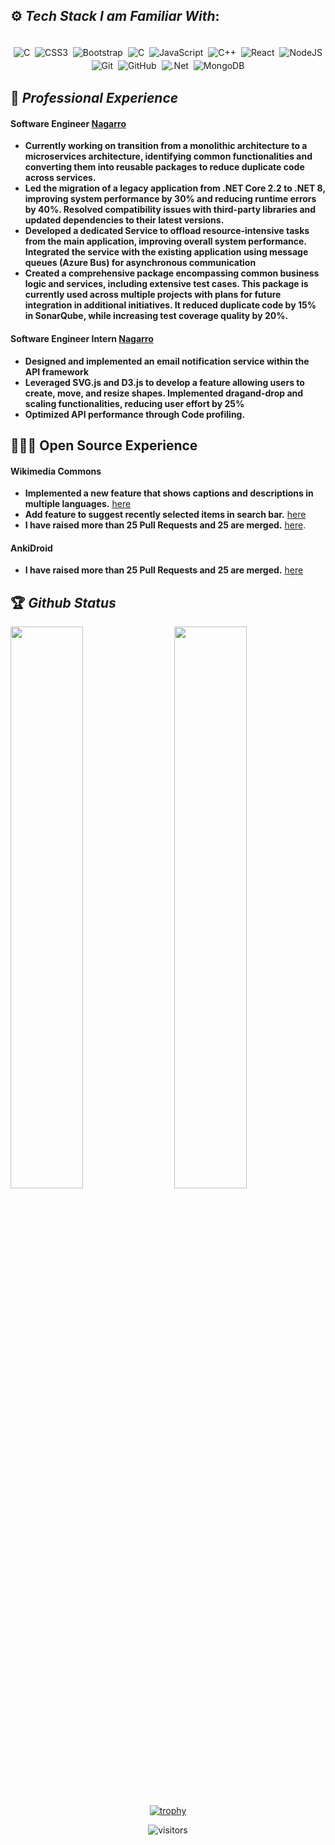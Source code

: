 
## ⚙️ *Tech Stack I am Familiar With*:

<p align="center">
<br/>
<img alt="C" src="https://img.shields.io/badge/Angular-DD0031?style=for-the-badge&logo=angular&logoColor=white" style="margin:2px;"/>
<img alt="CSS3" src="https://img.shields.io/badge/css3%20-%231572B6.svg?&style=for-the-badge&logo=css3&logoColor=white" style="margin:2px;"/>
<img alt="Bootstrap" src="https://img.shields.io/badge/bootstrap%20-%23563D7C.svg?&style=for-the-badge&logo=bootstrap&logoColor=white" style="margin:2px;"/>
<img alt="C" src="https://img.shields.io/badge/c%20-%2300599C.svg?&style=for-the-badge&logo=c&logoColor=white" style="margin:2px;"/>
<img alt="JavaScript" src="https://img.shields.io/badge/javascript%20-%23323330.svg?&style=for-the-badge&logo=javascript&logoColor=%23F7DF1E" style="margin:2px;"/>
<img alt="C++" src="https://img.shields.io/badge/c++%20-%2300599C.svg?&style=for-the-badge&logo=c%2B%2B&ogoColor=white" style="margin:2px;"/>
<img alt="React" src="https://img.shields.io/badge/react%20-%2320232a.svg?&style=for-the-badge&logo=react&logoColor=%2361DAFB" style="margin:2px;"/>
<img alt="NodeJS" src="https://img.shields.io/badge/node.js%20-%2343853D.svg?&style=for-the-badge&logo=node.js&logoColor=white" style="margin:2px;"/>
<img alt="Git" src="https://img.shields.io/badge/git%20-%23F05033.svg?&style=for-the-badge&logo=git&logoColor=white" style="margin:2px;"/>
<img alt="GitHub" src="https://img.shields.io/badge/github%20-%23121011.svg?&style=for-the-badge&logo=github&logoColor=white" style="margin:2px;"/>
<img alt=".Net" src="https://img.shields.io/badge/.NET-5C2D91?style=for-the-badge&logo=.net&logoColor=white" style="margin:2px;"/>
<img alt="MongoDB" src ="https://img.shields.io/badge/MongoDB-%234ea94b.svg?&style=for-the-badge&logo=mongodb&logoColor=white" style="margin:2px;"/>
<br/>
</p>

## 💼 *Professional Experience*

#### Software Engineer [Nagarro](https://www.nagarro.com/en)
- **Currently working on transition from a monolithic architecture to a microservices architecture, identifying common
functionalities and converting them into reusable packages to reduce duplicate code across services.**
- **Led the migration of a legacy application from .NET Core 2.2 to .NET 8, improving system performance by 30% and
reducing runtime errors by 40%. Resolved compatibility issues with third-party libraries and updated dependencies to their
latest versions.**
- **Developed a dedicated Service to offload resource-intensive tasks from the main application, improving overall system
performance. Integrated the service with the existing application using message queues (Azure Bus) for asynchronous
communication**
- **Created a comprehensive package encompassing common business logic and services, including extensive test cases.
This package is currently used across multiple projects with plans for future integration in additional initiatives. It reduced
duplicate code by 15% in SonarQube, while increasing test coverage quality by 20%.**

####  Software Engineer Intern [Nagarro](https://www.nagarro.com/en)
- **Designed and implemented an email notification service within the API framework**
- **Leveraged SVG.js and D3.js to develop a feature allowing users to create, move, and resize shapes. Implemented dragand-drop and scaling functionalities, reducing user effort by 25%**
- **Optimized API performance through Code profiling.**

## 🧑🏻‍💻 Open Source Experience 

#### Wikimedia Commons
- **Implemented a new feature that shows captions and descriptions in multiple languages.** [here](https://github.com/commons-app/apps-android-commons/pull/4355)
- **Add feature to suggest recently selected items in search bar.** [here](https://github.com/commons-app/apps-android-commons/pull/4361)
- **I have raised more than 25 Pull Requests and 25 are merged.** [here](https://github.com/commons-app/apps-android-commons/commits?author=Prince-kushwaha).
#### AnkiDroid
- **I have raised more than 25 Pull Requests and 25 are merged.** [here](https://github.com/ankidroid/Anki-Android/commits?author=Prince-kushwaha)

## 🏆 *Github Status*

<img  src="https://github-readme-stats.vercel.app/api?username=Prince-kushwaha&show_icons=true&hide_border=true&theme=dark" width="48%" align="right" >
<img  src="https://github-readme-streak-stats.herokuapp.com/?user=Prince-kushwaha&theme=dark" width="48%" >
<br>
<div align="center">
  
[![trophy](https://github-profile-trophy.vercel.app/?username=Prince-kushwaha&rank=S,AAA,AA,A&theme=juicyfresh&margin-w=15)](https://github.com/ryo-ma/github-profile-trophy)

![visitors](https://visitor-badge.laobi.icu/badge?page_id=Prince-kushwaha.Prince-kushwaha)
</div>
